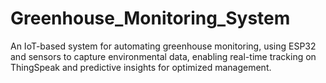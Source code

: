 # Greenhouse_Monitoring_System
An IoT-based system for automating greenhouse monitoring, using ESP32 and sensors to capture environmental data, enabling real-time tracking on ThingSpeak and predictive insights for optimized management.
